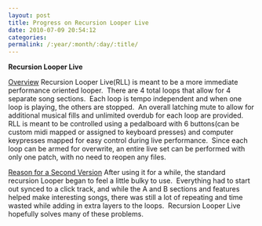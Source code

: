 ```yaml
---
layout: post
title: Progress on Recursion Looper Live
date: 2010-07-09 20:54:12
categories: 
permalink: /:year/:month/:day/:title/
---
```

<p><strong>Recursion Looper Live</strong></p>
<p><span style="text-decoration: underline;">Overview</span> Recursion Looper Live(RLL) is meant to be a more immediate performance oriented looper.&nbsp; There are 4 total loops that allow for 4 separate song sections.&nbsp; Each loop is tempo independent and when one loop is playing, the others are stopped.&nbsp; An overall latching&nbsp;mute to allow for additional&nbsp;musical fills and unlimited overdub for each loop are provided.&nbsp; RLL is meant to be controlled using a pedalboard with 6 buttons(can be custom midi mapped or assigned to keyboard presses) and computer keypresses mapped for easy control during live performance.&nbsp; Since each loop can be armed for overwrite, an entire live set can be performed with only one patch, with no need to reopen any files.</p>
<p><span style="text-decoration: underline;">Reason for a Second Version</span> After using it for a while, the standard recursion Looper began to feel a little bulky to use.&nbsp; Everything had to start out synced to a click track, and while the A and B sections and features helped make interesting&nbsp;songs, there was still a lot of repeating and time wasted while adding in extra layers to the loops.&nbsp; Recursion Looper Live hopefully solves many of these problems.</p>